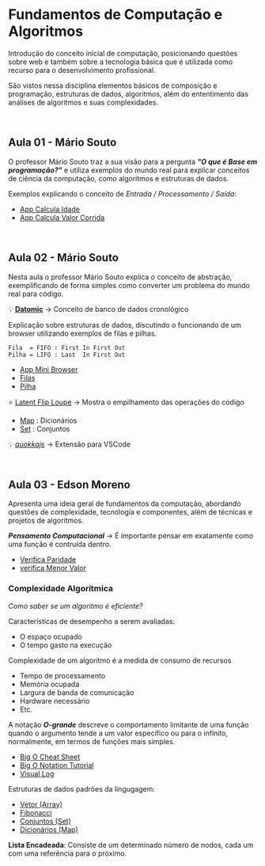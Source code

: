 # Fundamentos de Computação e Algoritmos

Introdução do conceito inicial de computação, posicionando questões sobre web e também sobre a tecnologia básica que é utilizada como recurso para o desenvolvimento profissional.

São vistos nessa disciplina elementos básicos de composição e programação, estruturas de dados, algoritmos, além do ententimento das análises de algoritmos e suas complexidades.

<br/>

## Aula 01 - Mário Souto

O professor Mário Souto traz a sua visão para a pergunta _**"O que é Base em programação?"**_ e utiliza exemplos do mundo real para explicar conceitos de ciência da computação, como algoritmos e estruturas de dados.

Exemplos explicando o conceito de _Entrada / Processamento / Saída_:

* [App Calcula Idade](./app-calcula-idade.html)
* [App Calcula Valor Corrida](./app-calcula-corrida.html)

<br/>

## Aula 02 - Mário Souto

Nesta aula o professor Mário Souto explica o conceito de abstração, exemplificando de forma simples como converter um problema do mundo real para código.

:bulb: [**Datomic**](https://www.datomic.com/) -> Conceito de banco de dados cronológico

Explicação sobre estruturas de dados, discutindo o funcionando de um browser utilizando exemplos de filas e pilhas.

```
Fila  = FIFO : First In First Out
Pilha = LIFO : Last  In First Out
```

* [App Mini Browser](./app-mini-browser.html)
* [Filas](./fila.html)
* [Pilha](./pilha.html)

:star: [Latent Flip Loupe](http://latentflip.com/loupe/?code=JC5vbignYnV0dG9uJywgJ2NsaWNrJywgZnVuY3Rpb24gb25DbGljaygpIHsKICAgIHNldFRpbWVvdXQoZnVuY3Rpb24gdGltZXIoKSB7CiAgICAgICAgY29uc29sZS5sb2coJ1lvdSBjbGlja2VkIHRoZSBidXR0b24hJyk7ICAgIAogICAgfSwgMjAwMCk7Cn0pOwoKY29uc29sZS5sb2coIkhpISIpOwoKc2V0VGltZW91dChmdW5jdGlvbiB0aW1lb3V0KCkgewogICAgY29uc29sZS5sb2coIkNsaWNrIHRoZSBidXR0b24hIik7Cn0sIDUwMDApOwoKY29uc29sZS5sb2coIldlbGNvbWUgdG8gbG91cGUuIik7!!!PGJ1dHRvbj5DbGljayBtZSE8L2J1dHRvbj4%3D) -> Mostra o empilhamento das operações do código

* [Map](./map.html) : Dicionários
* [Set](./set.html) : Conjuntos

:bulb: [_quokkajs_](https://quokkajs.com/) -> Extensão para VSCode

<br/>

## Aula 03 - Edson Moreno

Apresenta uma ideia geral de fundamentos da computação, abordando questões de complexidade, tecnologia e componentes, além de técnicas e projetos de algoritmos.

_**Pensamento Computacional**_ -> É importante pensar em exatamente como uma função é contruída dentro.

* [Verifica Paridade](./verificaParidade.js)
* [verifica Menor Valor](./verificaMenorValor.js)


### Complexidade Algorítmica

_Como saber se um algoritmo é eficiente?_

Características de desempenho a serem avaliadas:

* O espaço ocupado 
* O tempo gasto na execução

Complexidade de um algoritmo é a medida de consumo de recursos

* Tempo de processamento
* Memória ocupada
* Largura de banda de comunicação
* Hardware necessário
* Etc.

A notação _**O-grande**_ descreve o comportamento limitante de uma função quando o argumento tende a um valor específico ou para o infinito, normalmente, em termos de funções mais simples.

* [Big O Cheat Sheet](https://www.bigocheatsheet.com)
* [Big O Notation Tutorial](https://www.youtube.com/watch?v=V6mKVRU1evU&list=PLGLfVvz_LVvReUrWr94U-ZMgjYTQ538nT)
* [Visual Log](https://visualgo.net/en)

Estruturas de dados padrões da lingugagem:

* [Vetor (Array)](https://developer.mozilla.org/pt-BR/docs/Web/JavaScript/Reference/Global_Objects/Array)
* [Fibonacci](./fibonacci.js)
* [Conjuntos (Set)](https://developer.mozilla.org/pt-BR/docs/Web/JavaScript/Reference/Global_Objects/Set)
* [Dicionários (Map)](https://developer.mozilla.org/pt-BR/docs/Web/JavaScript/Reference/Global_Objects/Map)


**Lista Encadeada**: Consiste de um determinado número de nodos, cada um com uma referência para o próximo.

